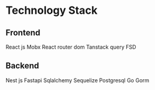 # Technology Stack
## Frontend
React js
Mobx
React router dom
Tanstack query
FSD

## Backend
Nest js
Fastapi
Sqlalchemy
Sequelize
Postgresql
Go
Gorm
